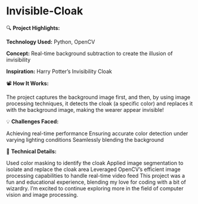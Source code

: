 # Invisible-Cloak

🔍 **Project Highlights:**

**Technology Used:** Python, OpenCV

**Concept:** Real-time background subtraction to create the illusion of invisibility

**Inspiration:** Harry Potter’s Invisibility Cloak

📽 **How It Works:**

The project captures the background image first, and then, by using image processing techniques, it detects the cloak (a specific color) and replaces it with the background image, making the wearer appear invisible!

💡 **Challenges Faced:**

Achieving real-time performance
Ensuring accurate color detection under varying lighting conditions
Seamlessly blending the background

🔧 **Technical Details:**

Used color masking to identify the cloak
Applied image segmentation to isolate and replace the cloak area
Leveraged OpenCV’s efficient image processing capabilities to handle real-time video feed
This project was a fun and educational experience, blending my love for coding with a bit of wizardry. I’m excited to continue exploring more in the field of computer vision and image processing.

